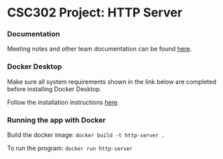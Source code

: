 # CSC302 Project: HTTP Server

### Documentation
Meeting notes and other team documentation can be found [here](https://iridescent-surfboard-2a5.notion.site/CSC302-d42d0b71c4e04369a2cfef3f5ea589db).

### Docker Desktop
Make sure all system requirements shown in the link below are completed before installing Docker Desktop.

Follow the installation instructions [here](https://docs.docker.com/get-docker/).

### Running the app with Docker
Build the docker image:
`docker build -t http-server .`

To run the program:
`docker run http-server`
